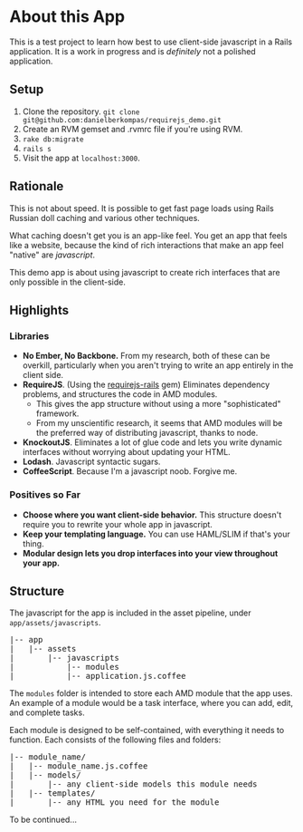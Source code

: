 # About this App
This is a test project to learn how best to use client-side javascript in a Rails application.  It is a work in progress and is _definitely_ not a polished application.

## Setup
1. Clone the repository.  `git clone git@github.com:danielberkompas/requirejs_demo.git`
2. Create an RVM gemset and .rvmrc file if you're using RVM.
3. `rake db:migrate`
4. `rails s`
5. Visit the app at `localhost:3000`.

## Rationale
This is not about speed.  It is possible to get fast page loads using Rails Russian doll caching and various other techniques.

What caching doesn't get you is an app-like feel.  You get an app that feels like a website, because the kind of rich interactions that make an app feel "native" are _javascript_.

This demo app is about using javascript to create rich interfaces that are only possible in the client-side.

## Highlights

### Libraries
* **No Ember, No Backbone.** From my research, both of these can be overkill, particularly when you aren't trying to write an app entirely in the client side.
* **RequireJS**. (Using the [requirejs-rails]() gem) Eliminates dependency problems, and structures the code in AMD modules.  
	* This gives the app structure without using a more "sophisticated" framework.
	* From my unscientific research, it seems that AMD modules will be the preferred way of distributing javascript, thanks to node.
* **KnockoutJS**.  Eliminates a lot of glue code and lets you write dynamic interfaces without worrying about updating your HTML.
* **Lodash**.  Javascript syntactic sugars.
* **CoffeeScript**.  Because I'm a javascript noob.  Forgive me.

### Positives so Far

* **Choose where you want client-side behavior.**  This structure doesn't require you to rewrite your whole app in javascript.
* **Keep your templating language.** You can use HAML/SLIM if that's your thing.
* **Modular design lets you drop interfaces into your view throughout your app.**

## Structure
The javascript for the app is included in the asset pipeline, under `app/assets/javascripts`.

<pre>
|-- app
|   |-- assets
|       |-- javascripts
|           |-- modules
|           |-- application.js.coffee
</pre>

The `modules` folder is intended to store each AMD module that the app uses.  An example of a module would be a task interface, where you can add, edit, and complete tasks.

Each module is designed to be self-contained, with everything it needs to function.  Each consists of the following files and folders:

<pre>
|-- module_name/
|   |-- module_name.js.coffee
|   |-- models/
|       |-- any client-side models this module needs
|   |-- templates/
|       |-- any HTML you need for the module
</pre>

To be continued...
